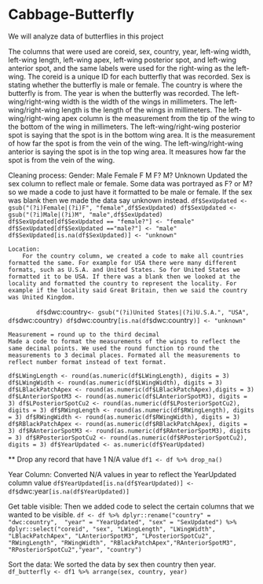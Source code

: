 # Cabbage-Butterfly
We will analyze data of butterflies in this project <br>

The columns that were used are coreid, sex, country, year, left-wing width, left-wing length, left-wing apex, left-wing posterior spot, and left-wing anterior spot, and the same labels were used for the right-wing as the left-wing. The coreid is a unique ID for each butterfly that was recorded. Sex is stating whether the butterfly is male or female. The country is where the butterfly is from. The year is when the butterfly was recorded. The left-wing/right-wing width is the width of the wings in millimeters. The left-wing/right-wing length is the length of the wings in millimeters. The left-wing/right-wing apex column is the measurement from the tip of the wing to the bottom of the wing in millimeters. The left-wing/right-wing posterior spot is saying that the spot is in the bottom wing area. It is the measurement of how far the spot is from the vein of the wing. The left-wing/right-wing anterior is saying the spot is in the top wing area. It measures how far the spot is from the vein of the wing. 

Cleaning process:
    Gender:
        Male
        Female
        F
        M
        F?
        M?
        Unknown
Updated the sex column to reflect male or female. Some data was portrayed as F? or M? so we made a code to just have it formatted to be male or female. If the sex was blank then we made the data say unknown instead.
`
df$SexUpdated <- gsub("(?i)Female|(?i)F", "female",df$SexUpdated)
df$SexUpdated <- gsub("(?i)Male|(?i)M", "male",df$SexUpdated)
df$SexUpdated[df$SexUpdated == "female?"] <- "female"
df$SexUpdated[df$SexUpdated =="male?"] <- "male"
df$SexUpdated[is.na(df$SexUpdated)] <- "unknown"
`

    Location:
        For the country column, we created a code to make all countries formatted the same. For example for USA there were many different formats, such as U.S.A. and United States. So for United States we formatted it to be USA. If there was a blank then we looked at the locality and formatted the country to represent the locality. For example if the locality said Great Britain, then we said the country was United Kingdom.
`       
df$`dwc:country`<- gsub("(?i)United States|(?i)U.S.A.", "USA", df$`dwc:country`)
df$`dwc:country`[is.na(df$`dwc:country`)] <- "unknown"
`
        
    Measurement = round up to the third decimal
    Made a code to format the measurements of the wings to reflect the same decimal points. We used the round function to round the measurements to 3 decimal places. Formated all the measurements to reflect number format instead of text format.
`
df$LWingLength <- round(as.numeric(df$LWingLength), digits = 3)
df$LWingWidth <- round(as.numeric(df$LWingWidth), digits = 3)
df$LBlackPatchApex <- round(as.numeric(df$LBlackPatchApex),digits = 3)
df$LAnteriorSpotM3 <- round(as.numeric(df$LAnteriorSpotM3), digits = 3)
df$LPosteriorSpotCu2 <- round(as.numeric(df$LPosteriorSpotCu2), digits = 3)
df$RWingLength <- round(as.numeric(df$RWingLength), digits = 3)
df$RWingWidth <- round(as.numeric(df$RWingWidth), digits = 3)
df$RBlackPatchApex <- round(as.numeric(df$RBlackPatchApex), digits = 3)
df$RAnteriorSpotM3 <- round(as.numeric(df$RAnteriorSpotM3), digits = 3)
df$RPosteriorSpotCu2 <- round(as.numeric(df$RPosteriorSpotCu2), digits = 3)
df$YearUpdated <- as.numeric(df$YearUpdated)
`

** Drop any record that have 1 N/A value
`
df1 <- df %>%
  drop_na()
`
  
Year Column:
Converted N/A values in year to reflect the YearUpdated column value
`df$YearUpdated[is.na(df$YearUpdated)] <- df$`dwc:year`[is.na(df$YearUpdated)]`

Get table visible:
Then we added code to select the certain columns that we wanted to be visible. 
`df <- df %>%
  dplyr::rename("country" = "dwc:country", 
                "year" = "YearUpdated",
                "sex" = "SexUpdated") %>%
  dplyr::select("coreid", "sex", "LWingLength", "LWingWidth",
                "LBlackPatchApex", "LAnteriorSpotM3", "LPosteriorSpotCu2", 
                "RWingLength", "RWingWidth", "RBlackPatchApex","RAnteriorSpotM3", 
                "RPosteriorSpotCu2","year", "country")`

Sort the data:
We sorted the data by sex then country then year.
`df_butterfly <- df1 %>%
  arrange(sex, country, year)`



